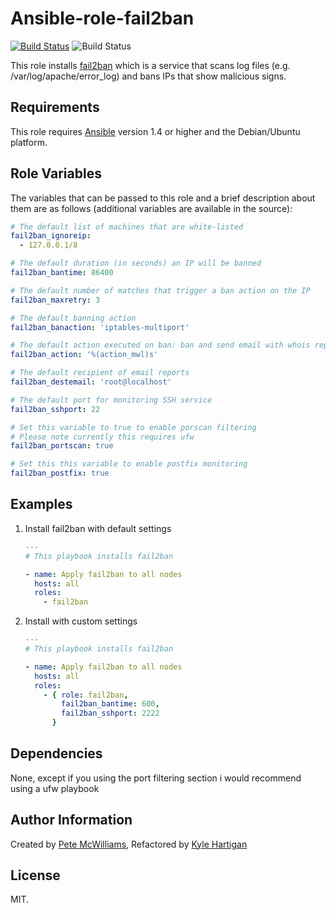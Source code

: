 # Ansible-role-fail2ban
[![Build Status](https://travis-ci.org/setswei/ansible-role-fail2ban.svg?branch=master)](https://travis-ci.org/setswei/ansible-role-fail2ban) ![Build Status](http://bamboo.cybercrysis.net.au/plugins/servlet/wittified/build-status/SVR-ANF2B)

This role installs [fail2ban](http://www.fail2ban.org/) which is a service that
scans log files (e.g. /var/log/apache/error_log) and bans IPs that show malicious
signs.

## Requirements

This role requires [Ansible](http://www.ansibleworks.com/) version 1.4 or higher
and the Debian/Ubuntu platform.

## Role Variables

The variables that can be passed to this role and a brief description about
them are as follows (additional variables are available in the source):

```yaml
# The default list of machines that are white-listed
fail2ban_ignoreip:
  - 127.0.0.1/8

# The default duration (in seconds) an IP will be banned
fail2ban_bantime: 86400

# The default number of matches that trigger a ban action on the IP
fail2ban_maxretry: 3

# The default banning action
fail2ban_banaction: 'iptables-multiport'

# The default action executed on ban: ban and send email with whois report
fail2ban_action: '%(action_mwl)s'

# The default recipient of email reports
fail2ban_destemail: 'root@localhost'

# The default port for monitoring SSH service
fail2ban_sshport: 22

# Set this variable to true to enable porscan filtering
# Please note currently this requires ufw
fail2ban_portscan: true

# Set this this variable to enable postfix monitoring
fail2ban_postfix: true
```

## Examples

1. Install fail2ban with default settings

    ```yaml
    ---
    # This playbook installs fail2ban

    - name: Apply fail2ban to all nodes
      hosts: all
      roles:
        - fail2ban
    ```

2. Install with custom settings

    ```yaml
    ---
    # This playbook installs fail2ban

    - name: Apply fail2ban to all nodes
      hosts: all
      roles:
        - { role: fail2ban,
            fail2ban_bantime: 600,
            fail2ban_sshport: 2222
          }
    ```

## Dependencies

None, except if you using the port filtering section i would recommend using a ufw playbook

## Author Information

Created by [Pete McWilliams](https://github.com/petemcw), Refactored by [Kyle Hartigan](https://github.com/setswei)

## License

MIT.
